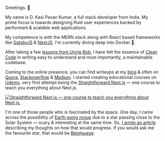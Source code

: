 Greetings. 👋

My name is D. Kasi Pavan Kumar, a full stack developer from India. My prime focus is towards designing fluid user experiences backed by performant & scalable web applications.

My competence is with the MERN stack along with React based frameworks like [GatsbyJS](https://www.gatsbyjs.com) & [NextJS](https://nextjs.org). I'm currently diving deep into Docker 🐳.

After taking a few [lessons from Uncle Bob](https://youtu.be/7EmboKQH8lM), I have felt the essence of [Clean Code](https://links.kasipavankumar.in/clean-code) in writing easy to understand and most importantly, a maintainable codebase.

Coming to the online presence, you can find writeups at my [blog](https://kasipavankumar.in/blog/) & often on [Quora](https://links.kasipavankumar.in/quora), [Stackoverflow](https://links.kasipavankumar.in/stackoverflow) & [Medium](https://links.kasipavankumar.in/medium). I started creating educational courses on [Udemy](https://links.kasipavankumar.in/udemy), very first attempt being the [Straightforward Next.js](https://www.udemy.com/course/straightforward-nextjs/) — one course to teach you everything about Next.js.

[![Straightforward Next.js — one course to teach you everything about Next.js.](https://storage.googleapis.com/devdkpk.appspot.com/assets/sf-nextjs/sf-nextjs-rise.gif)](https://www.udemy.com/course/straightforward-nextjs/)

I'm one of those people who is fascinated by the space. One day, I came across the possibility of [Earth going rogue](https://youtu.be/gLZJlf5rHVs) due to a star passing close to the Solar System — scary & interesting at the same time. So, [I wrote an article](https://links.kasipavankumar.in/rogue-earth-hypothesis) describing my thoughts on how that would progress. If you would ask me the favourite star, that would be [Betelguese](https://en.wikipedia.org/wiki/Betelgeuse).
